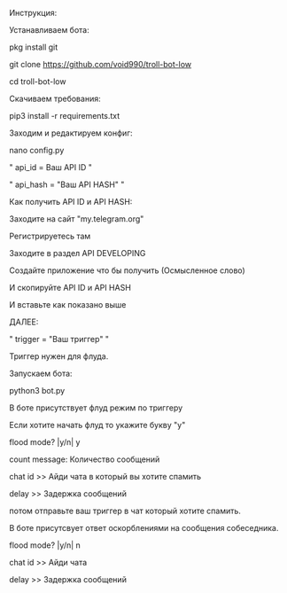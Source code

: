 Инструкция:

Устанавливаем бота:


pkg install git

git clone https://github.com/void990/troll-bot-low

cd troll-bot-low


Скачиваем требования:


pip3 install -r requirements.txt


Заходим и редактируем конфиг:

nano config.py

" api_id = Ваш API ID "

" api_hash = "Ваш API HASH" "


Как получить API ID и API HASH:


Заходите на сайт "my.telegram.org"

Регистрируетесь там

Заходите в раздел API DEVELOPING

Создайте приложение что бы получить (Осмысленное слово)

И скопируйте API ID и API HASH

И вставьте как показано выше


ДАЛЕЕ:


" trigger = "Ваш триггер" "

Триггер нужен для флуда.


Запускаем бота:


python3 bot.py


В боте присутствует флуд режим по триггеру


Если хотите начать флуд то укажите букву "y"


flood mode? |y/n| y


count message: Количество сообщений

chat id >> Айди чата в который вы хотите спамить

delay >> Задержка сообщений


потом отправьте ваш триггер в чат который хотите спамить.



В боте присутсвует ответ оскорблениями на сообщения собеседника.


flood mode? |y/n| n


chat id >> Айди чата

delay >> Задержка сообщений


